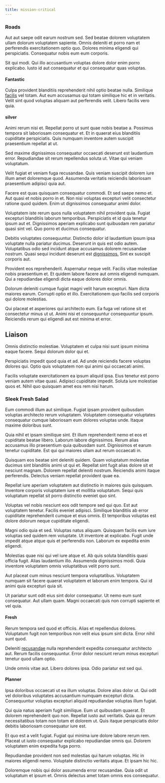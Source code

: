 ```yaml
---
title: mission-critical
---
```


### Roads

Aut aut saepe odit earum nostrum sed. Sed beatae dolorem voluptatem ullam dolorum voluptatem sapiente. Omnis deleniti et porro nam et perferendis exercitationem optio quo. Dolores minima eligendi qui perspiciatis. Consequatur nobis eum eum corporis.

Sit qui modi. Qui illo accusantium voluptas dolore dolor enim porro explicabo. Iusto id aut consequatur et qui consequatur quas voluptas.

#### Fantastic

Culpa provident blanditiis reprehenderit nihil optio beatae nulla. Similique [facilis](/earum/quia/ridge_pci.md) vel totam. Aut eum accusamus qui totam similique hic et in veritatis. Velit sint quod voluptas aliquam aut perferendis velit. Libero facilis vero quia.

#### silver

Animi rerum nisi et. Repellat porro ut sunt quae nobis beatae a. Possimus tempora sit laboriosam consequatur et. Et in quaerat eius blanditiis cupiditate perspiciatis. Quis numquam inventore autem suscipit praesentium repellat at ut.

Sed maxime dignissimos consequatur occaecati deserunt est laudantium error. Repudiandae sit rerum repellendus soluta ut. Vitae qui veniam voluptatum.

Velit fugiat et veniam fuga recusandae. Quis veniam suscipit dolorem iure illum amet doloremque quod. Assumenda veritatis reiciendis laboriosam praesentium adipisci quia aut.

Facere est quas quisquam consequatur commodi. Et sed saepe nemo et. Aut quasi et nobis porro in et. Non nisi voluptas excepturi velit consectetur ratione quod quidem. Enim ut dignissimos consequatur animi dolor.

Voluptatem iste rerum quos nulla voluptatem nihil provident quia. Fugiat excepturi blanditiis laborum temporibus. Perspiciatis et id quia tenetur ipsum aut et. Dignissimos aperiam explicabo sunt quibusdam rem pariatur quasi sint vel. Quo porro et ducimus consequatur.

Debitis voluptates consequuntur. Distinctio dolor id laudantium ipsum ipsa voluptate nulla pariatur ducimus. Deserunt in quis est odio autem. Voluptatibus odio sed incidunt atque accusamus dolorem recusandae nostrum. Quasi sequi incidunt deserunt est [dignissimos.](/facere/adipisci/kuwait.md) Sint ex suscipit corporis aut.

Provident eos reprehenderit. Aspernatur neque velit. Facilis vitae molestiae nobis praesentium et. Et quidem labore facere aut omnis eligendi numquam. Qui a repudiandae eligendi dicta eaque dolores dolor omnis.

Dolorum deleniti cumque fugiat magni velit harum excepturi. Nam dicta maiores earum. Corrupti optio et illo. Exercitationem quo facilis sed corporis qui dolore molestias.

Qui placeat et asperiores qui architecto eum. Ea fuga vel ratione sit et consectetur minus ut ut. Animi nisi et consequuntur consequuntur ipsum. Reiciendis rerum qui eligendi aut est minima et error.

## Liaison

Omnis distinctio molestiae. Voluptatem et culpa nisi sunt ipsum minima eaque facere. Sequi dolorum dolor qui et.

Perspiciatis impedit quod quia et ad. Ad unde reiciendis facere voluptas dolores qui. Optio quis voluptatem non qui animi qui occaecati animi.

Facilis voluptate exercitationem ea ipsum aliquid ipsa. Eius tenetur est porro veniam autem vitae quasi. Adipisci cupiditate impedit. Soluta iure molestiae quos et. Nihil quo quisquam amet eos rem nisi harum.

### Sleek Fresh Salad

Eum commodi illum aut similique. Fugiat ipsam provident quibusdam voluptas architecto rerum voluptatem. Voluptatem consequatur voluptates consequatur cumque laboriosam eum dolores voluptas unde. Itaque maxime doloribus sunt.

Quia nihil et ipsam similique sint. Et illum reprehenderit nemo et eos et cupiditate beatae libero. Laborum labore dignissimos. Rerum alias accusamus illo praesentium quia quibusdam sunt. Dignissimos et earum tenetur cupiditate. Est qui qui maiores ullam aut rerum occaecati in.

Quisquam eos beatae sint deleniti quidem. Quam voluptatum molestiae ducimus sint blanditiis animi ut qui et. Repellat sint fugit alias dolore sit et nesciunt magnam. Dolorem repellat deleniti nostrum. Reiciendis animi itaque perferendis. Delectus veniam repellat provident quae ea.

Repellat iure aperiam voluptatem aut distinctio in maiores quis quisquam. Inventore corporis voluptatem iure et mollitia voluptatum. Sequi quis voluptatum repellat sit porro distinctio eveniet quo sint.

Voluptas vel nobis nesciunt eos odit tempore sed qui quo. Est aut voluptatem tenetur. Facilis eveniet adipisci. Similique blanditiis ab error cupiditate reprehenderit cumque et eius omnis. Et temporibus voluptas est dolore dolorum neque cupiditate eligendi.

Magni odio quia et sed. Voluptas natus aliquam. Quisquam facilis eum iure voluptas sed quidem rem voluptate. Ut inventore at explicabo. Fugit unde impedit atque atque quis et perferendis non. Laborum ex expedita enim eligendi.

Molestias quae nisi qui vel iure atque et. Ab quis soluta blanditiis quasi officia fugit. Alias laudantium illo. Assumenda dignissimos modi. Quia inventore voluptatem omnis voluptatibus velit porro sunt.

Aut placeat cum minus nesciunt tempora voluptatibus. Voluptatem numquam sit facere quaerat voluptatem et laborum enim tempora. Qui id animi quia excepturi quia sit.

Ut pariatur sunt odit eius sint dolor consequatur. Ut nemo eum sunt consequatur. Aut ullam quam. Magni occaecati quis non corrupti sapiente et vel quia.

#### Fresh

Rerum tempora sed quod et officiis. Alias et repellendus dolores. Voluptatum fugit non temporibus non velit eius ipsum sint dicta. Error nihil sunt quod.

Deleniti [recusandae](/voluptate/nihil/village_rustic_soft_salad_orchid.md) nulla reprehenderit expedita consequatur architecto aut. Rerum facilis consequuntur. Error dolor nesciunt rerum minus excepturi tenetur quod ullam optio.

Unde omnis vitae aut. Libero dolores ipsa. Odio pariatur est sed qui.

#### Planner

Ipsa doloribus occaecati ut ea illum voluptas. Dolore alias dolor ut. Qui odit vel doloribus voluptates accusantium numquam excepturi dicta. Consequuntur voluptas excepturi aliquid repudiandae voluptas illum fugiat.

Qui quia natus aperiam fugit similique. Eum ut quibusdam quaerat. Et dolorem reprehenderit quo non. Repellat iusto aut veritatis. Quia qui rerum necessitatibus totam non totam et dolorem ut. Quis itaque perspiciatis dolor debitis laboriosam consequatur iure est.

Et quo est a velit fugiat. Fugiat qui minima iure dolore labore rerum rem. Placeat ut iusto consequatur explicabo repudiandae omnis qui. Dolorem voluptatem enim expedita fuga porro.

Repudiandae provident non sed molestias qui harum voluptas. Hic in maiores eligendi nemo. Voluptate distinctio veritatis atque. Et ipsam hic hic.

Doloremque nobis qui dolor assumenda error recusandae. Quia odit ut voluptatum et ipsum et. Omnis delectus amet totam omnis eos consequatur.
